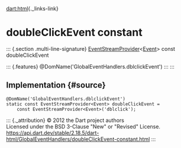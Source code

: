 [dart:html](../../dart-html/dart-html-library){._links-link}

doubleClickEvent constant
=========================

::: {.section .multi-line-signature}
[EventStreamProvider](../eventstreamprovider-class)\<[Event](../event-class)\>
const doubleClickEvent

::: {.features}
\@DomName(\'GlobalEventHandlers.dblclickEvent\')
:::
:::

Implementation {#source}
--------------

``` {.language-dart data-language="dart"}
@DomName('GlobalEventHandlers.dblclickEvent')
static const EventStreamProvider<Event> doubleClickEvent =
    const EventStreamProvider<Event>('dblclick');
```

::: {._attribution}
© 2012 the Dart project authors\
Licensed under the BSD 3-Clause \"New\" or \"Revised\" License.\
<https://api.dart.dev/stable/2.18.5/dart-html/GlobalEventHandlers/doubleClickEvent-constant.html>
:::
